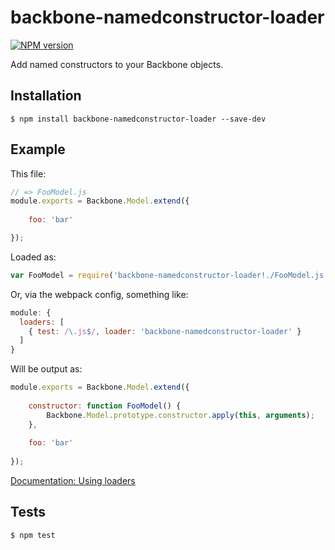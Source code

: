 # backbone-namedconstructor-loader

[![NPM version](https://badge.fury.io/js/backbone-namedconstructor-loader.svg)](http://badge.fury.io/js/backbone-namedconstructor-loader)

Add named constructors to your Backbone objects.

## Installation

```
$ npm install backbone-namedconstructor-loader --save-dev 
```

## Example

This file:

```js
// => FooModel.js
module.exports = Backbone.Model.extend({
  
    foo: 'bar'

});
```

Loaded as:

```js
var FooModel = require('backbone-namedconstructor-loader!./FooModel.js');
```

Or, via the webpack config, something like:

```js
module: {
  loaders: [
    { test: /\.js$/, loader: 'backbone-namedconstructor-loader' }
  ]
}
```

Will be output as:

```js
module.exports = Backbone.Model.extend({
  
    constructor: function FooModel() {
        Backbone.Model.prototype.constructor.apply(this, arguments);
    },
    
    foo: 'bar'
  
});
```

[Documentation: Using loaders](http://webpack.github.io/docs/using-loaders.html)

## Tests

```
$ npm test
```
